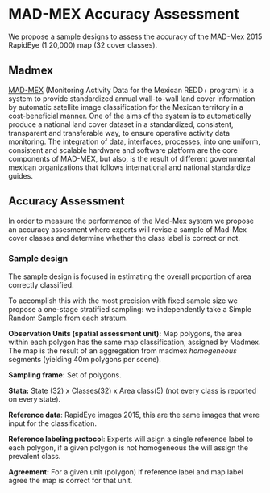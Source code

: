 # MAD-MEX Accuracy Assessment

We propose a sample designs to assess the accuracy of the 
MAD-Mex 2015 RapidEye (1:20,000) map (32 cover classes). 

## Madmex
[MAD-MEX](http://madmex.conabio.gob.mx) (Monitoring Activity Data for the 
Mexican REDD+ program) is a system to provide standardized annual wall-to-wall 
land cover information by automatic satellite image classification for the 
Mexican territory in a cost-beneficial manner. One of the aims of the system is 
to automatically produce a national land cover dataset in a standardized, 
consistent, transparent and transferable 
way, to ensure operative activity data monitoring. The integration of data, 
interfaces, processes, into one uniform, consistent and scalable hardware and 
software platform are the core components of MAD-MEX, but also, is the result 
of different governmental mexican organizations that follows international and national standardize guides. 

## Accuracy Assessment
In order to measure the performance of the Mad-Mex system we propose an 
accuracy assesment where experts will revise a sample of Mad-Mex cover classes 
and determine whether the class label is correct or not. 

### Sample design
The sample design is focused in estimating the overall proportion of area 
correctly classified. 

To accomplish this with the most precision with fixed sample size we propose a 
one-stage stratified sampling: we independently take a Simple Random Sample 
from each stratum.

**Observation Units (spatial assessment unit):** Map polygons, the area within
each polygon has the same map classification, assigned by Madmex. The map is the 
result of an aggregation from madmex *homogeneous* segments (yielding 40m 
polygons per scene).

**Sampling frame:** Set of polygons.  

**Stata:** State (32) x Classes(32) x Area class(5) (not every class is reported on every state).

**Reference data**: RapidEye images 2015, this are the same images that were
input for the classification.

**Reference labeling protocol**: Experts will asign a single reference label to 
each polygon, if a given polygon is not homogeneous the will assign the 
prevalent class.

**Agreement:** For a given unit (polygon) if reference label and map label 
agree the map is correct for that unit.
